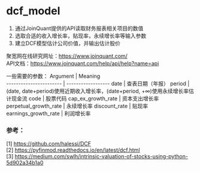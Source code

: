 # dcf_model
1. 通过JoinQuant提供的API读取财务报表相关项目的数值
2. 选取合适的收入增长率，贴现率，永续增长率等输入参数
3. 建立DCF模型估计公司价值，并输出估计股价

聚宽网在线研究网址：https://www.joinquant.com/  
API文档：https://www.joinquant.com/help/api/help?name=api

一些需要的参数：
  Argument              | Meaning          
----------------------- | ------------------
date                    | 查表日期（年报）
period                  | (date, date+period)使用近期收入增长率，(date+period, +∞)使用永续增长率估计现金流
code                    | 股票代码
cap_ex_growth_rate      | 资本支出增长率
perpetual_growth_rate   | 永续增长率
discount_rate           | 贴现率
earnings_growth_rate    | 利润增长率


### 参考：
[1] https://github.com/halessi/DCF  
[2] https://pyfinmod.readthedocs.io/en/latest/dcf.html  
[3] https://medium.com/swlh/intrinsic-valuation-of-stocks-using-python-5d902a34b1a0





